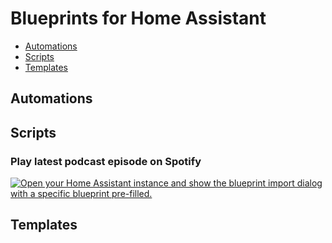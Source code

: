 # Blueprints for Home Assistant

* [Automations](#automations)
* [Scripts](#scripts)
* [Templates](#templates)

## Automations

## Scripts

### Play latest podcast episode on Spotify

[![Open your Home Assistant instance and show the blueprint import dialog with a specific blueprint pre-filled.](https://my.home-assistant.io/badges/blueprint_import.svg)](https://my.home-assistant.io/redirect/blueprint_import/?blueprint_url=https%3A%2F%2Fblueprints.homeautomationlab.tv%2Fscript-spotify-play-podcast)

## Templates
